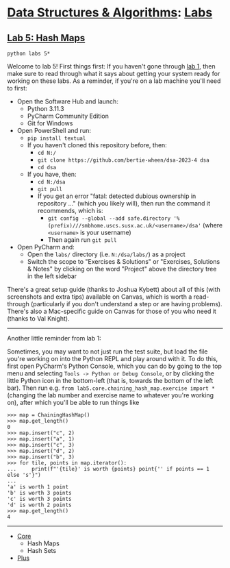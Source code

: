 # [Data Structures & Algorithms](https://github.com/bertie-wheen/dsa-2023-4/blob/trunk/README.md): [Labs](https://github.com/bertie-wheen/dsa-2023-4/blob/trunk/labs/README.md)

## [Lab 5: Hash Maps](https://github.com/bertie-wheen/dsa-2023-4/blob/trunk/labs/lab5/README.md)
```shell
python labs 5*
```

Welcome to lab 5! First things first: If you haven't gone through
[lab 1](https://github.com/bertie-wheen/dsa-2023-4/blob/trunk/labs/lab1/README.md), then make sure to read through
what it says about getting your system ready for working on these labs. As a reminder, if you're on a lab machine you'll
need to first:
- Open the Software Hub and launch:
  - Python 3.11.3
  - PyCharm Community Edition
  - Git for Windows
- Open PowerShell and run:
  - `pip install textual`
  - If you haven't cloned this repository before, then:
    - `cd N:/`
    - `git clone https://github.com/bertie-wheen/dsa-2023-4 dsa`
    - `cd dsa`
  - If you have, then:
    - `cd N:/dsa`
    - `git pull`
    - If you get an error "fatal: detected dubious ownership in repository ..." (which you likely will),
      then run the command it recommends, which is:
      - `git config --global --add safe.directory '%(prefix)///smbhome.uscs.susx.ac.uk/<username>/dsa'`
        (where `<username>` is your username)
      - Then again run `git pull`
- Open PyCharm and:
  - Open the `labs/` directory (i.e. `N:/dsa/labs/`) as a project
  - Switch the scope to "Exercises & Solutions" or "Exercises, Solutions & Notes" by clicking on the word "Project"
    above the directory tree in the left sidebar

There's a great setup guide (thanks to Joshua Kybett) about all of this (with screenshots and extra tips) available on
Canvas, which is worth a read-through (particularly if you don't understand a step or are having problems). There's
also a Mac-specific guide on Canvas for those of you who need it (thanks to Val Knight).

---

Another little reminder from lab 1:

Sometimes, you may want to not just run the test suite, but load the file you're working on into the Python REPL and
play around with it. To do this, first open PyCharm's Python Console, which you can do by going to the top menu and
selecting `Tools -> Python or Debug Console`, or by clicking the little Python icon in the bottom-left (that is, towards
the bottom of the left bar). Then run e.g. `from lab5.core.chaining_hash_map.exercise import *` (changing the lab number
and exercise name to whatever you're working on), after which you'll be able to run things like
```pycon
>>> map = ChainingHashMap()
>>> map.get_length()
0
>>> map.insert("c", 2)
>>> map.insert("a", 1)
>>> map.insert("c", 3)
>>> map.insert("d", 2)
>>> map.insert("b", 3)
>>> for tile, points in map.iterator():
...     print(f"'{tile}' is worth {points} point{'' if points == 1 else 's'}")
...
'a' is worth 1 point
'b' is worth 3 points
'c' is worth 3 points
'd' is worth 2 points
>>> map.get_length()
4
```

---

- [Core](https://github.com/bertie-wheen/dsa-2023-4/blob/trunk/labs/lab5/core/README.md)
  - Hash Maps
  - Hash Sets
- [Plus](https://github.com/bertie-wheen/dsa-2023-4/blob/trunk/labs/lab5/plus/README.md)
